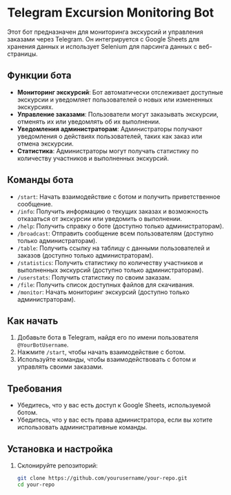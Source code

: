 # Telegram Excursion Monitoring Bot

Этот бот предназначен для мониторинга экскурсий и управления заказами через Telegram. Он интегрируется с Google Sheets для хранения данных и использует Selenium для парсинга данных с веб-страницы.

## Функции бота

- **Мониторинг экскурсий**: Бот автоматически отслеживает доступные экскурсии и уведомляет пользователей о новых или измененных экскурсиях.
- **Управление заказами**: Пользователи могут заказывать экскурсии, отменять их или уведомлять об их выполнении.
- **Уведомления администраторам**: Администраторы получают уведомления о действиях пользователей, таких как заказ или отмена экскурсии.
- **Статистика**: Администраторы могут получать статистику по количеству участников и выполненных экскурсий.

## Команды бота

- `/start`: Начать взаимодействие с ботом и получить приветственное сообщение.
- `/info`: Получить информацию о текущих заказах и возможность отказаться от экскурсии или уведомить о выполнении.
- `/help`: Получить справку о боте (доступно только администраторам).
- `/broadcast`: Отправить сообщение всем пользователям (доступно только администраторам).
- `/table`: Получить ссылку на таблицу с данными пользователей и заказов (доступно только администраторам).
- `/statistics`: Получить статистику по количеству участников и выполненных экскурсий (доступно только администраторам).
- `/userstats`: Получить статистику по своим заказам.
- `/file`: Получить список доступных файлов для скачивания.
- `/monitor`: Начать мониторинг экскурсий (доступно только администраторам).

## Как начать

1. Добавьте бота в Telegram, найдя его по имени пользователя `@YourBotUsername`.
2. Нажмите `/start`, чтобы начать взаимодействие с ботом.
3. Используйте команды, чтобы взаимодействовать с ботом и управлять своими заказами.

## Требования

- Убедитесь, что у вас есть доступ к Google Sheets, используемой ботом.
- Убедитесь, что у вас есть права администратора, если вы хотите использовать административные команды.

## Установка и настройка

1. Склонируйте репозиторий:
   ```bash
   git clone https://github.com/yourusername/your-repo.git
   cd your-repo
